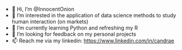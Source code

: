 - 👋 Hi, I’m @InnocentOnion
- 👀 I’m interested in the application of data science methods to study human interaction (on markets)
- 🌱 I’m currently learning Python and refreshing my R
- 💞️ I’m looking for feedback on my personal projects
- 📫 Reach me via my linkedin: https://www.linkedin.com/in/candrae


